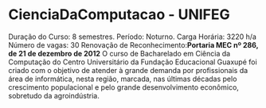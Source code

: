 # CienciaDaComputacao - UNIFEG
Duração do Curso: 8 semestres.
Período: Noturno.
Carga Horária: 3220 h/a
Número de vagas: 30
Renovação de Reconhecimento:**Portaria MEC nº 286, de 21 de dezembro de 2012** O curso de Bacharelado em Ciência da Computação do Centro Universitário da Fundação Educacional Guaxupé foi criado com o objetivo de atender à grande demanda por profissionais da área de informática, nesta região, marcada, nas últimas décadas pelo crescimento populacional e pelo grande desenvolvimento econômico, sobretudo da agroindústria. 
